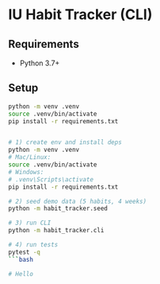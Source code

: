 # IU Habit Tracker (CLI)

## Requirements
- Python 3.7+

## Setup
```bash
python -m venv .venv
source .venv/bin/activate
pip install -r requirements.txt


# 1) create env and install deps
python -m venv .venv
# Mac/Linux:
source .venv/bin/activate
# Windows:
# .venv\Scripts\activate
pip install -r requirements.txt

# 2) seed demo data (5 habits, 4 weeks)
python -m habit_tracker.seed

# 3) run CLI
python -m habit_tracker.cli

# 4) run tests
pytest -q
```bash

# Hello

